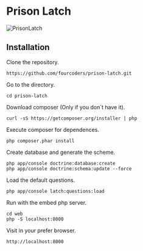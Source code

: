 # Prison Latch

![PrisonLatch](http://www.fourcoders.com/prison-latch/images/chema2.png "PrisonLatch")

## Installation

Clone the repository.

	https://github.com/fourcoders/prison-latch.git

Go to the directory.

	cd prison-latch

Download composer (Only if you don´t have it).

	curl -sS https://getcomposer.org/installer | php

Execute composer for dependences.

	php composer.phar install

Create database and generate the scheme.

	php app/console doctrine:database:create
	php app/console doctrine:schema:update --force

Load the default questions.

	php app/console latch:questions:load

Run with the embed php server.

	cd web
	php -S localhost:8000

Visit in your prefer browser.

	http://localhost:8000 
